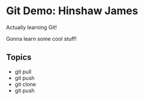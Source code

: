 # Git Demo: Hinshaw James

Actually learning Git!

Gonna learn some cool stuff!

## Topics
- git pull
- git push
- git clone
- git push

